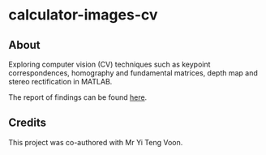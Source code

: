 # calculator-images-cv

## About

Exploring computer vision (CV) techniques such as keypoint correspondences, homography and fundamental matrices, depth map and stereo rectification in MATLAB.

The report of findings can be found [here](https://github.com/joshsia/calculator-images-cv/blob/main/report_calculator_images_cv.pdf).

## Credits
This project was co-authored with Mr Yi Teng Voon.
